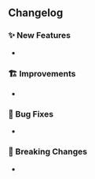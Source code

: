## Changelog

### ✨ New Features

*

### 🏗 Improvements

*

### 🐛 Bug Fixes

*

### 🛑 Breaking Changes

*
